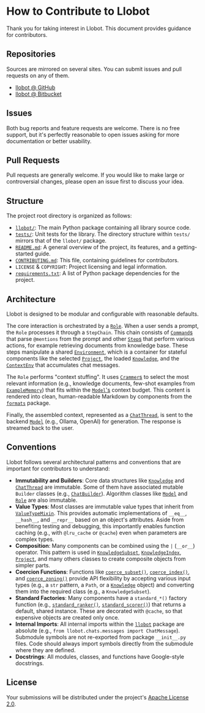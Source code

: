 # How to Contribute to Llobot

Thank you for taking interest in Llobot. This document provides guidance for contributors.

## Repositories

Sources are mirrored on several sites. You can submit issues and pull requests on any of them.

- [llobot @ GitHub](https://github.com/robertvazan/llobot)
- [llobot @ Bitbucket](https://bitbucket.org/robertvazan/llobot)

## Issues

Both bug reports and feature requests are welcome. There is no free support, but it's perfectly reasonable to open issues asking for more documentation or better usability.

## Pull Requests

Pull requests are generally welcome. If you would like to make large or controversial changes, please open an issue first to discuss your idea.

## Structure

The project root directory is organized as follows:

- [`llobot/`](llobot/): The main Python package containing all library source code.
- [`tests/`](tests/): Unit tests for the library. The directory structure within `tests/` mirrors that of the `llobot/` package.
- [`README.md`](README.md): A general overview of the project, its features, and a getting-started guide.
- [`CONTRIBUTING.md`](CONTRIBUTING.md): This file, containing guidelines for contributors.
- `LICENSE` & `COPYRIGHT`: Project licensing and legal information.
- [`requirements.txt`](requirements.txt): A list of Python package dependencies for the project.

## Architecture

Llobot is designed to be modular and configurable with reasonable defaults.

The core interaction is orchestrated by a [`Role`](llobot/roles/__init__.py). When a user sends a prompt, the `Role` processes it through a `StepChain`. This chain consists of [`Command`s](llobot/commands/__init__.py) that parse `@mentions` from the prompt and other [`Step`s](llobot/commands/__init__.py) that perform various actions, for example retrieving documents from knowledge base. These steps manipulate a shared [`Environment`](llobot/environments/__init__.py), which is a container for stateful components like the selected [`Project`](llobot/projects/__init__.py), the loaded [`Knowledge`](llobot/knowledge/__init__.py), and the [`ContextEnv`](llobot/environments/context.py) that accumulates chat messages.

The `Role` performs "context stuffing". It uses [`Crammer`s](llobot/crammers/__init__.py) to select the most relevant information (e.g., knowledge documents, few-shot examples from [`ExampleMemory`](llobot/memories/examples.py)) that fits within the [`Model`'s](llobot/models/__init__.py) context budget. This content is rendered into clean, human-readable Markdown by components from the [`formats`](llobot/formats/__init__.py) package.

Finally, the assembled context, represented as a [`ChatThread`](llobot/chats/thread.py), is sent to the backend [`Model`](llobot/models/__init__.py) (e.g., Ollama, OpenAI) for generation. The response is streamed back to the user.

## Conventions

Llobot follows several architectural patterns and conventions that are important for contributors to understand:

- **Immutability and Builders**: Core data structures like [`Knowledge`](llobot/knowledge/__init__.py) and [`ChatThread`](llobot/chats/thread.py) are immutable. Some of them have associated mutable `Builder` classes (e.g., [`ChatBuilder`](llobot/chats/builder.py)). Algorithm classes like [`Model`](llobot/models/__init__.py) and [`Role`](llobot/roles/__init__.py) are also immutable.
- **Value Types**: Most classes are immutable value types that inherit from [`ValueTypeMixin`](llobot/utils/values.py). This provides automatic implementations of `__eq__`, `__hash__`, and `__repr__` based on an object's attributes. Aside from benefiting testing and debugging, this importantly enables function caching (e.g., with `@lru_cache` or `@cache`) even when parameters are complex types.
- **Composition**: Many components can be combined using the `|` (`__or__`) operator. This pattern is used in [`KnowledgeSubset`](llobot/knowledge/subsets/__init__.py), [`KnowledgeIndex`](llobot/knowledge/indexes.py), [`Project`](llobot/projects/__init__.py), and many others classes to create composite objects from simpler parts.
- **Coercion Functions**: Functions like [`coerce_subset()`](llobot/knowledge/subsets/__init__.py), [`coerce_index()`](llobot/knowledge/indexes.py), and [`coerce_zoning()`](llobot/utils/zones/__init__.py) provide API flexibility by accepting various input types (e.g., a `str` pattern, a `Path`, or a [`Knowledge`](llobot/knowledge/__init__.py) object) and converting them into the required class (e.g., a `KnowledgeSubset`).
- **Standard Factories**: Many components have a `standard_*()` factory function (e.g., [`standard_ranker()`](llobot/knowledge/ranking/rankers.py), [`standard_scorer()`](llobot/knowledge/scores/scorers.py)) that returns a default, shared instance. These are decorated with `@cache`, so that expensive objects are created only once.
- **Internal Imports**: All internal imports within the [`llobot`](llobot/__init__.py) package are absolute (e.g., `from llobot.chats.messages import ChatMessage`). Submodule symbols are not re-exported from package `__init__.py` files. Code should always import symbols directly from the submodule where they are defined.
- **Docstrings**: All modules, classes, and functions have Google-style docstrings.

## License

Your submissions will be distributed under the project's [Apache License 2.0](LICENSE).
